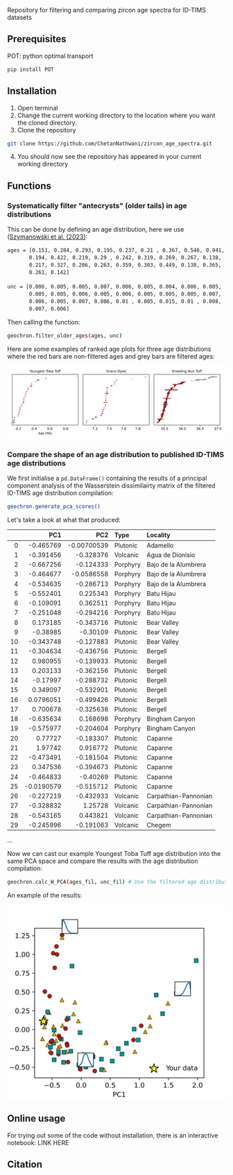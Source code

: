 Repository for filtering and comparing zircon age spectra for ID-TIMS datasets

## Prerequisites

POT: python optimal transport
```sh
pip install POT
```
## Installation
1. Open terminal
2. Change the current working directory to the location where you want the cloned directory.
3. Clone the repository
```sh
git clone https://github.com/ChetanNathwani/zircon_age_spectra.git
```
4. You should now see the repository has appeared in your current working directory

## Functions

### Systematically filter "antecrysts" (older tails) in age distributions

This can be done by defining an age distribution, here we use ([Szymanowski et al. (2023)](https://doi.org/10.1016/j.epsl.2023.118408):
```sh
ages = [0.151, 0.284, 0.293, 0.195, 0.237, 0.21 , 0.367, 0.546, 0.941,
       0.194, 0.422, 0.219, 0.29 , 0.242, 0.319, 0.269, 0.267, 0.138,
       0.217, 0.327, 0.206, 0.263, 0.359, 0.303, 0.449, 0.138, 0.365,
       0.261, 0.142]

unc = [0.006, 0.005, 0.005, 0.007, 0.006, 0.005, 0.004, 0.006, 0.005,
       0.005, 0.005, 0.006, 0.005, 0.006, 0.005, 0.005, 0.005, 0.007,
       0.006, 0.005, 0.007, 0.006, 0.01 , 0.005, 0.015, 0.01 , 0.008,
       0.007, 0.006]
```
Then calling the function:
```sh
geochron.filter_older_ages(ages, unc)
```
Here are some examples of ranked age plots for three age distributions where the red bars are non-filtered ages and grey bars are filtered ages:

![alt text](https://github.com/ChetanNathwani/zircon_age_spectra/blob/main/readme_figures/readme_filtering.png)

### Compare the shape of an age distribution to published ID-TIMS age distributions

We first initialise a ```pd.DataFrame()``` containing the results of a principal component analysis of the Wasserstein dissimilairty matrix of the filtered ID-TIMS age distribution compilation:

```sh
geochron.generate_pca_scores()
```
Let's take a look at what that produced:

|    |        PC1 |         PC2 | Type     | Locality             |
|---:|-----------:|------------:|:---------|:---------------------|
|  0 | -0.465769  | -0.00700539 | Plutonic | Adamello             |
|  1 | -0.391456  | -0.328376   | Volcanic | Agua de Dionisio     |
|  2 | -0.667256  | -0.124333   | Porphyry | Bajo de la Alumbrera |
|  3 | -0.464677  | -0.0586558  | Porphyry | Bajo de la Alumbrera |
|  4 | -0.534635  | -0.286713   | Porphyry | Bajo de la Alumbrera |
|  5 | -0.552401  |  0.225343   | Porphyry | Batu Hijau           |
|  6 | -0.109091  |  0.362511   | Porphyry | Batu Hijau           |
|  7 | -0.251048  | -0.294216   | Porphyry | Batu Hijau           |
|  8 |  0.173185  | -0.343716   | Plutonic | Bear Valley          |
|  9 | -0.38985   | -0.30109    | Plutonic | Bear Valley          |
| 10 | -0.343748  | -0.127883   | Plutonic | Bear Valley          |
| 11 | -0.304634  | -0.436756   | Plutonic | Bergell              |
| 12 |  0.980955  | -0.139933   | Plutonic | Bergell              |
| 13 |  0.203133  | -0.362156   | Plutonic | Bergell              |
| 14 | -0.17997   | -0.288732   | Plutonic | Bergell              |
| 15 |  0.349097  | -0.532901   | Plutonic | Bergell              |
| 16 |  0.0796051 | -0.499426   | Plutonic | Bergell              |
| 17 |  0.700678  | -0.325638   | Plutonic | Bergell              |
| 18 | -0.635634  |  0.168698   | Porphyry | Bingham Canyon       |
| 19 | -0.575977  | -0.204604   | Porphyry | Bingham Canyon       |
| 20 |  0.77727   | -0.183307   | Plutonic | Capanne              |
| 21 |  1.97742   |  0.916772   | Plutonic | Capanne              |
| 22 | -0.473491  | -0.181504   | Plutonic | Capanne              |
| 23 |  0.347536  | -0.394673   | Plutonic | Capanne              |
| 24 | -0.464833  | -0.40269    | Plutonic | Capanne              |
| 25 | -0.0190579 | -0.515712   | Plutonic | Capanne              |
| 26 | -0.227219  | -0.432933   | Volcanic | Carpathian-Pannonian |
| 27 | -0.328832  |  1.25728    | Volcanic | Carpathian-Pannonian |
| 28 | -0.543165  |  0.443821   | Volcanic | Carpathian-Pannonian |
| 29 | -0.245996  | -0.191063   | Volcanic | Chegem               |
...

Now we can cast our example Youngest Toba Tuff age distribution into the same PCA space and compare the results with the age distribution compilation:

```sh
geochron.calc_W_PCA(ages_fil, unc_fil) # Use the filtered age distribution which removes one older outlier
```

An example of the results:

![alt text](https://github.com/ChetanNathwani/zircon_age_spectra/blob/main/readme_figures/readme_PCA_W2_plot.png)

## Online usage
For trying out some of the code without installation, there is an interactive notebook: LINK HERE

## Citation
